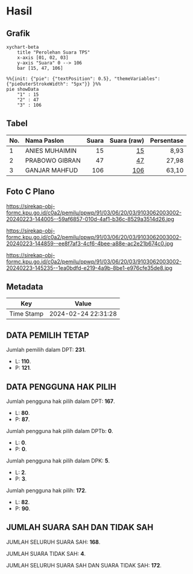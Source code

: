 # Hasil

## Grafik

```mermaid
xychart-beta
    title "Perolehan Suara TPS"
    x-axis [01, 02, 03]
    y-axis "Suara" 0 --> 106
    bar [15, 47, 106]
```

```mermaid
%%{init: {"pie": {"textPosition": 0.5}, "themeVariables": {"pieOuterStrokeWidth": "5px"}} }%%
pie showData
    "1" : 15
    "2" : 47
    "3" : 106
```

## Tabel

| No. | Nama Paslon    | Suara | Suara (raw) | Persentase |
|:--- |:-------------- | -----:| -----------:| ----------:|
| 1   | ANIES MUHAIMIN | 15    | [15][p-1]   | 8,93       |
| 2   | PRABOWO GIBRAN | 47    | [47][p-2]   | 27,98      |
| 3   | GANJAR MAHFUD  | 106   | [106][p-3]  | 63,10      |


[p-1]: https://github.com/gigit-pemilu/pemilu-2024-91-papua/blob/main/pilpres/hitung-suara/sub/91-papua/sub/03-jayapura/sub/06-kemtuk-gresi/sub/2003-yanbra/sub/002-tps/sub/paslon-1.txt
[p-2]: https://github.com/gigit-pemilu/pemilu-2024-91-papua/blob/main/pilpres/hitung-suara/sub/91-papua/sub/03-jayapura/sub/06-kemtuk-gresi/sub/2003-yanbra/sub/002-tps/sub/paslon-2.txt
[p-3]: https://github.com/gigit-pemilu/pemilu-2024-91-papua/blob/main/pilpres/hitung-suara/sub/91-papua/sub/03-jayapura/sub/06-kemtuk-gresi/sub/2003-yanbra/sub/002-tps/sub/paslon-3.txt

## Foto C Plano

https://sirekap-obj-formc.kpu.go.id/c0a2/pemilu/ppwp/91/03/06/20/03/9103062003002-20240223-144005--59af6857-010d-4af1-b36c-8529a3514d26.jpg

https://sirekap-obj-formc.kpu.go.id/c0a2/pemilu/ppwp/91/03/06/20/03/9103062003002-20240223-144859--ee8f7af3-4cf6-4bee-a88e-ac2e21b674c0.jpg

https://sirekap-obj-formc.kpu.go.id/c0a2/pemilu/ppwp/91/03/06/20/03/9103062003002-20240223-145235--1ea0bdfd-e219-4a9b-8be1-e976cfe35de8.jpg


## Metadata

| Key        | Value               |
| ---------- | ------------------- |
| Time Stamp | 2024-02-24 22:31:28 |


## DATA PEMILIH TETAP

Jumlah pemilih dalam DPT: **231**.
 * L: **110**.
 * P: **121**.

## DATA PENGGUNA HAK PILIH

Jumlah pengguna hak pilih dalam DPT: **167**.
 * L: **80**.
 * P: **87**.

Jumlah pengguna hak pilih dalam DPTb: **0**.
 * L: **0**.
 * P: **0**.

Jumlah pengguna hak pilih dalam DPK: **5**.
 * L: **2**.
 * P: **3**.

Jumlah pengguna hak pilih: **172**.
 * L: **82**.
 * P: **90**.

## JUMLAH SUARA SAH DAN TIDAK SAH

JUMLAH SELURUH SUARA SAH: **168**.

JUMLAH SUARA TIDAK SAH: **4**.

JUMLAH SELURUH SUARA SAH DAN SUARA TIDAK SAH: **172**.


